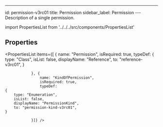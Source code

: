 --- 
id: permission-v3rc01 
title: Permission 
sidebar_label: Permission 
---Description of a single permission.

import PropertiesList from '../../../src/components/PropertiesList' 

## Properties 

<PropertiesList items={[ 
{
                    name: "Permission",
                    isRequired: true,
                    typeDef: 
    {
        type: "Class",
        isList: false,
        displayName: "Reference",
        to: "reference-v3rc01",
    }
    
                }, {
                    name: "KindOfPermission",
                    isRequired: true,
                    typeDef: 
    {
        type: "Enumeration",
        isList: false,
        displayName: "PermissionKind",
        to: "permission-kind-v3rc01",
    }
    
                }]} /> 
 
